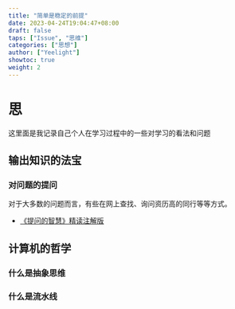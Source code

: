 ```yaml
---
title: "简单是稳定的前提"
date: 2023-04-24T19:04:47+08:00
draft: false
taps: ["Issue", "思维"]
categories: ["思想"]
author: ["Yeelight"]
showtoc: true
weight: 2
---
```


# 思

这里面是我记录自己个人在学习过程中的一些对学习的看法和问题

## 输出知识的法宝

### 对问题的提问

对于大多数的问题而言，有些在网上查找、询问资历高的同行等等方式。

- [《提问的智慧》精读注解版](https://rymcu.com/article/80 )

## 计算机的哲学

### 什么是抽象思维

### 什么是流水线
